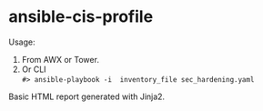 # ansible-cis-profile
Usage:
1. From AWX or Tower.
2. Or CLI  
```#> ansible-playbook -i  inventory_file sec_hardening.yaml```

Basic HTML report generated with Jinja2.
  
